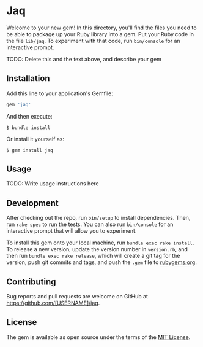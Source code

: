 # Jaq

Welcome to your new gem! In this directory, you'll find the files you need to be able to package up your Ruby library into a gem. Put your Ruby code in the file `lib/jaq`. To experiment with that code, run `bin/console` for an interactive prompt.

TODO: Delete this and the text above, and describe your gem

## Installation

Add this line to your application's Gemfile:

```ruby
gem 'jaq'
```

And then execute:

    $ bundle install

Or install it yourself as:

    $ gem install jaq

## Usage

TODO: Write usage instructions here

## Development

After checking out the repo, run `bin/setup` to install dependencies. Then, run `rake spec` to run the tests. You can also run `bin/console` for an interactive prompt that will allow you to experiment.

To install this gem onto your local machine, run `bundle exec rake install`. To release a new version, update the version number in `version.rb`, and then run `bundle exec rake release`, which will create a git tag for the version, push git commits and tags, and push the `.gem` file to [rubygems.org](https://rubygems.org).

## Contributing

Bug reports and pull requests are welcome on GitHub at https://github.com/[USERNAME]/jaq.


## License

The gem is available as open source under the terms of the [MIT License](https://opensource.org/licenses/MIT).
